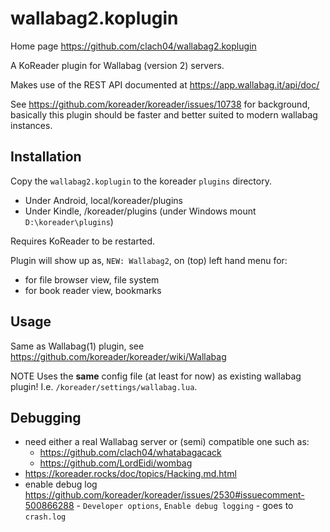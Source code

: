 # wallabag2.koplugin

Home page https://github.com/clach04/wallabag2.koplugin

A KoReader plugin for Wallabag (version 2) servers.

Makes use of the REST API documented at https://app.wallabag.it/api/doc/

See https://github.com/koreader/koreader/issues/10738 for background,
basically this plugin should be faster and better suited to modern wallabag instances.

## Installation

Copy the `wallabag2.koplugin` to the koreader `plugins` directory.

  * Under Android, local/koreader/plugins
  * Under Kindle, /koreader/plugins (under Windows mount `D:\koreader\plugins`)

Requires KoReader to be restarted.

Plugin will show up as, `NEW: Wallabag2`, on (top) left hand menu for:

  * for file browser view, file system
  * for book reader view, bookmarks

## Usage

Same as Wallabag(1) plugin, see https://github.com/koreader/koreader/wiki/Wallabag

NOTE Uses the **same** config file (at least for now) as existing wallabag plugin!
I.e. `/koreader/settings/wallabag.lua`.

## Debugging

  * need either a real Wallabag server or (semi) compatible one such as:
      * https://github.com/clach04/whatabagacack
      * https://github.com/LordEidi/wombag
  * https://koreader.rocks/doc/topics/Hacking.md.html
  * enable debug log https://github.com/koreader/koreader/issues/2530#issuecomment-500866288 - `Developer options`, `Enable debug logging` - goes to `crash.log`
